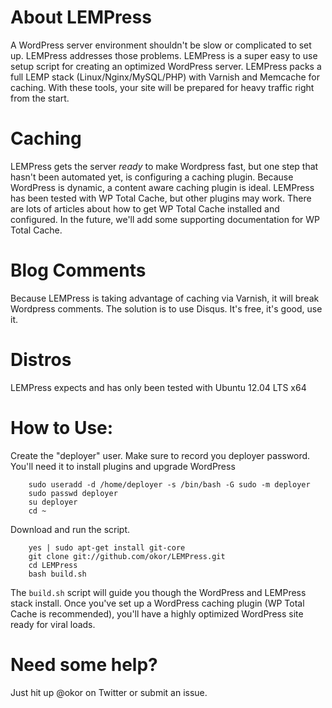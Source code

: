 About LEMPress
==============

A WordPress server environment shouldn't be slow or complicated to set up. LEMPress addresses those problems. LEMPress is a super easy to use setup script for creating an optimized WordPress server. LEMPress packs a full LEMP stack (Linux/Nginx/MySQL/PHP) with Varnish and Memcache for caching. With these tools, your site will be prepared for heavy traffic right from the start.


Caching
============

LEMPress gets the server _ready_ to make Wordpress fast, but one step that hasn't been automated yet, is configuring a caching plugin. Because WordPress is dynamic, a content aware caching plugin is ideal. LEMPress has been tested with WP Total Cache, but other plugins may work. There are lots of articles about how to get WP Total Cache installed and configured. In the future, we'll add some supporting documentation for WP Total Cache.


Blog Comments
=============
Because LEMPress is taking advantage of caching via Varnish, it will break Wordpress comments. The solution is to use Disqus. It's free, it's good, use it.


Distros
=======

LEMPress expects and has only been tested with Ubuntu 12.04 LTS x64


How to Use:
========

Create the "deployer" user. Make sure to record you deployer password. You'll need it to install plugins and upgrade WordPress

        sudo useradd -d /home/deployer -s /bin/bash -G sudo -m deployer
        sudo passwd deployer
        su deployer
        cd ~

Download and run the script.

        yes | sudo apt-get install git-core
        git clone git://github.com/okor/LEMPress.git
        cd LEMPress
        bash build.sh

The `build.sh` script will guide you though the WordPress and LEMPress stack install. Once you've set up a WordPress caching plugin (WP Total Cache is recommended), you'll have a highly optimized WordPress site ready for viral loads.


Need some help?
===============
Just hit up @okor on Twitter or submit an issue.




